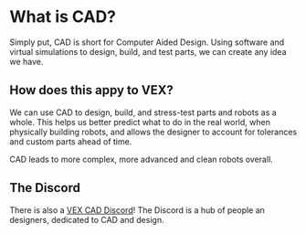 # What is CAD?

Simply put, CAD is short for Computer Aided Design. Using software and virtual simulations to design, build, and test parts, we can create any idea we have.

## How does this appy to VEX?

We can use CAD to design, build, and stress-test parts and robots as a whole. This helps us better predict what to do in the real world, when physically building robots, and allows the designer to account for tolerances and custom parts ahead of time.

CAD leads to more complex, more advanced and clean robots overall.

## The Discord

There is also a [VEX CAD Discord](https://discord.gg/BKV3DJm)! The Discord is a hub of people an designers, dedicated to CAD and design.&#x20;
